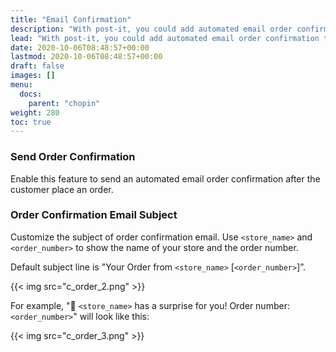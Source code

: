 ```yaml
---
title: "Email Confirmation"
description: "With post-it, you could add automated email order confirmation to Chopin store with any gmail account."
lead: "With post-it, you could add automated email order confirmation to Chopin store with any gmail account."
date: 2020-10-06T08:48:57+00:00
lastmod: 2020-10-06T08:48:57+00:00
draft: false
images: []
menu:
  docs:
    parent: "chopin"
weight: 280
toc: true
---
```


<!-- TODO: add post-it ref -->
<!-- TODO: add email confirmation ref -->

### Send Order Confirmation

Enable this feature to send an automated email order confirmation after the customer place an order.

### Order Confirmation Email Subject

Customize the subject of order confirmation email. Use `<store_name>` and `<order_number>` to show the name of your store and the order number.

Default subject line is "Your Order from `<store_name>` [`<order_number>`]”.

{{< img src="c_order_2.png" >}}

For example, "🎁 `<store_name>` has a surprise for you! Order number: `<order_number>`" will look like this:

{{< img src="c_order_3.png" >}}
